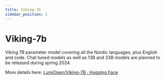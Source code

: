 ```yaml
---
title: Viking-7b
sidebar_position: 1
---
```


# Viking-7b

Viking 7B parameter model covering all the Nordic languages, plus English and code. Chat tuned models as well as 13B and 33B models are planned to be released during spring 2024.

More details here: [LumiOpen/Viking-7B · Hugging Face](https://huggingface.co/LumiOpen/Viking-7B)
